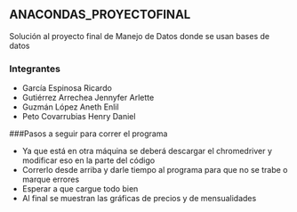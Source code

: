 ## ANACONDAS_PROYECTOFINAL

Solución al proyecto final de Manejo de Datos donde se usan bases de datos

### Integrantes

- García Espinosa Ricardo
- Gutiérrez Arrechea Jennyfer Arlette
- Guzmán López Aneth Enlil
- Peto Covarrubias Henry Daniel

###Pasos a seguir para correr el programa

- Ya que está en otra máquina se deberá descargar el chromedriver y modificar eso en la parte del código
- Correrlo desde arriba y darle tiempo al programa para que no se trabe o marque errores
- Esperar a que cargue todo bien
- Al final se muestran las gráficas de precios y de mensualidades
